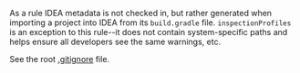 As a rule IDEA metadata is not checked in, but rather generated when importing
a project into IDEA from its `build.gradle` file. `inspectionProfiles` is an
exception to this rule--it does not contain system-specific paths and helps
ensure all developers see the same warnings, etc.

See the root [.gitignore](../.gitignore) file.
